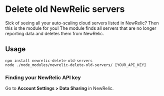 # Delete old NewRelic servers

Sick of seeing all your auto-scaling cloud servers listed in NewRelic? Then this is the module for you! The module finds all servers that are no longer reporting data and deletes them from NewRelic.

## Usage

    npm install newrelic-delete-old-servers
    node ./node_modules/newrelic-delete-old-servers/ [YOUR_API_KEY]

### Finding your NewRelic API key

Go to **Account Settings > Data Sharing** in NewRelic.